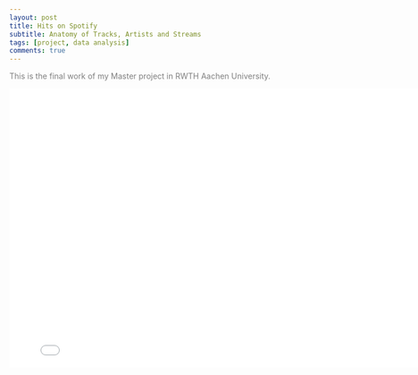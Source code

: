 ```yaml
---
layout: post
title: Hits on Spotify
subtitle: Anatomy of Tracks, Artists and Streams
tags: [project, data analysis]
comments: true
---
```

<font color=gray>This is the final work of my Master project in RWTH Aachen University.</font>   
<iframe src="/assets/final_report_master_project.pdf#toolbar=0" style="width:800px; height:500px;" frameborder="0"></iframe>
